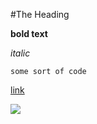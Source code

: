 #The Heading

**bold text**

*italic*

```
some sort of code
```

[link](https://www.google.com)

![](screenshot.jpg?raw=true)